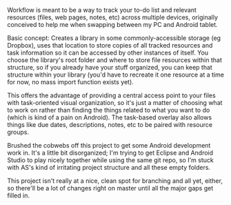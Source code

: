 Workflow is meant to be a way to track your to-do list and relevant resources (files, web pages, notes, etc) across multiple devices, originally conceived to help me when swapping between my PC and Android tablet.

Basic concept: Creates a library in some commonly-accessible storage (eg Dropbox), uses that location to store copies of all tracked resources and task information so it can be accessed by other instances of itself. You choose the library's root folder and where to store file resources within that structure, so if you already have your stuff organized, you can keep that structure within your library (you'd have to recreate it one resource at a time for now, no mass import function exists yet).

This offers the advantage of providing a central access point to your files with task-oriented visual organization, so it's just a matter of choosing what to work on rather than finding the things related to what you want to do (which is kind of a pain on Android). The task-based overlay also allows things like due dates, descriptions, notes, etc to be paired with resource groups.

Brushed the cobwebs off this project to get some Android development work in. It's a little bit disorganized; I'm trying to get Eclipse and Android Studio to play nicely together while using the same git repo, so I'm stuck with AS's kind of irritating project structure and all these empty folders.

This project isn't really at a nice, clean spot for branching and all yet, either, so there'll be a lot of changes right on master until all the major gaps get filled in.
